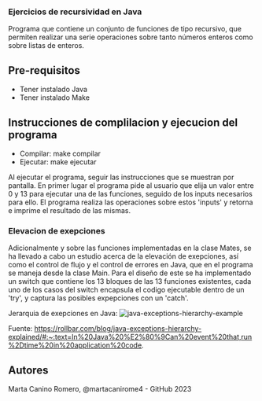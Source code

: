 ### Ejercicios de recursividad en Java
Programa que contiene un conjunto de funciones de tipo recursivo, que permiten realizar una serie operaciones sobre tanto números enteros como sobre listas de enteros.



## Pre-requisitos
- Tener instalado Java
- Tener instalado Make

## Instrucciones de complilacion y ejecucion del programa
- Compilar: make compilar
- Ejecutar: make ejecutar

Al ejecutar el programa, seguir las instrucciones que se muestran por pantalla.
En primer lugar el programa pide al usuario que elija un valor entre 0 y 13 para ejecutar una de las funciones, seguido de los inputs necesarios para ello.
El programa realiza las operaciones sobre estos 'inputs' y retorna e imprime el resultado de las mismas.

### Elevacion de exepciones
Adicionalmente y sobre las funciones implementadas en la clase Mates, se ha llevado a cabo un estudio acerca de la elevación de exepciones, así como el control de flujo y el control de errores en Java, que en el programa se maneja desde la clase Main.
Para el diseño de este se ha implementado un switch que contiene los 13 bloques de las 13 funciones existentes, cada uno de los casos del switch encapsula el codigo ejecutable dentro de un 'try', y captura las posibles expepciones con un 'catch'.

Jerarquia de exepciones en Java:
![java-exceptions-hierarchy-example](https://user-images.githubusercontent.com/50625677/222417419-5182b88e-4056-498f-bf3b-75873183e707.png)

Fuente: https://rollbar.com/blog/java-exceptions-hierarchy-explained/#:~:text=In%20Java%20%E2%80%9Can%20event%20that,run%2Dtime%20in%20application%20code.


## Autores
Marta Canino Romero, @martacanirome4 - GitHub
2023

